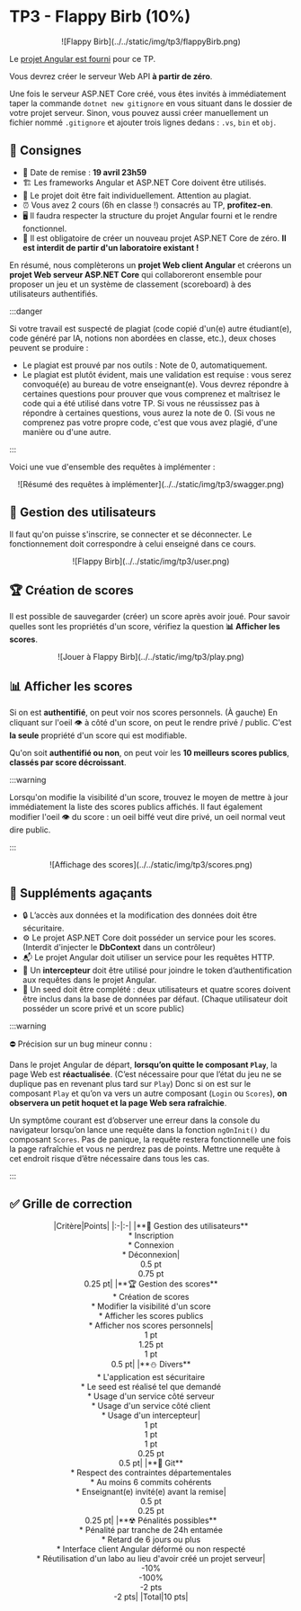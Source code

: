 # TP3 - Flappy Birb (10%)

<center>![Flappy Birb](../../static/img/tp3/flappyBirb.png)</center>

Le [projet Angular est fourni](../../static/files/tp3.zip) pour ce TP. 

Vous devrez créer le serveur Web API **à partir de zéro**. 

Une fois le serveur ASP.NET Core créé, vous êtes invités à immédiatement taper la commande `dotnet new gitignore` en vous situant dans le dossier de votre projet serveur. Sinon, vous pouvez aussi créer manuellement un fichier nommé `.gitignore` et ajouter trois lignes dedans : `.vs`, `bin` et `obj`.

## 📝 Consignes

* 📅 Date de remise : **19 avril 23h59**
* 🏗 Les frameworks Angular et ASP.NET Core doivent être utilisés.
* 👤 Le projet doit être fait individuellement. Attention au plagiat.
* ⏰ Vous avez 2 cours (6h en classe !) consacrés au TP, **profitez-en**.
* 🖥 Il faudra respecter la structure du projet Angular fourni et le rendre fonctionnel.
* 🥚 Il est obligatoire de créer un nouveau projet ASP.NET Core de zéro. **Il est interdit de partir d'un laboratoire existant !**

En résumé, nous complèterons un **projet Web client Angular** et créerons un **projet Web serveur ASP.NET Core** qui collaboreront ensemble pour proposer un jeu et un système de classement (scoreboard) à des utilisateurs authentifiés.

:::danger
 
Si votre travail est suspecté de plagiat (code copié d'un(e) autre étudiant(e), code généré par IA, notions non abordées en classe, etc.), deux choses peuvent se produire :
 
* Le plagiat est prouvé par nos outils : Note de 0, automatiquement.
* Le plagiat est plutôt évident, mais une validation est requise : vous serez convoqué(e) au bureau de votre enseignant(e). Vous devrez répondre à certaines questions pour prouver que vous comprenez et maîtrisez le code qui a été utilisé dans votre TP. Si vous ne réussissez pas à répondre à certaines questions, vous aurez la note de 0. (Si vous ne comprenez pas votre propre code, c'est que vous avez plagié, d'une manière ou d'une autre.
 
:::

Voici une vue d'ensemble des requêtes à implémenter :

<center>![Résumé des requêtes à implémenter](../../static/img/tp3/swagger.png)</center>

## 👥 Gestion des utilisateurs

Il faut qu'on puisse s'inscrire, se connecter et se déconnecter. Le fonctionnement doit correspondre à celui enseigné dans ce cours.

<center>![Flappy Birb](../../static/img/tp3/user.png)</center>

## 🏆 Création de scores 

Il est possible de sauvegarder (créer) un score après avoir joué. Pour savoir quelles sont les propriétés d'un score, vérifiez la question **📊 Afficher les scores**.

<center>![Jouer à Flappy Birb](../../static/img/tp3/play.png)</center>

## 📊 Afficher les scores

Si on est **authentifié**, on peut voir nos scores personnels. (À gauche) En cliquant sur l'oeil 👁 à côté d'un score, on peut le rendre privé / public. C'est **la seule** propriété d'un score qui est modifiable.

Qu'on soit **authentifié ou non**, on peut voir les **10 meilleurs scores publics**, **classés par score décroissant**.

:::warning

Lorsqu'on modifie la visibilité d'un score, trouvez le moyen de mettre à jour immédiatement la liste des scores publics affichés. Il faut également modifier l'oeil 👁 du score : un oeil biffé veut dire privé, un oeil normal veut dire public.

:::

<center>![Affichage des scores](../../static/img/tp3/scores.png)</center>

## 🤬 Suppléments agaçants

* 🔒 L’accès aux données et la modification des données doit être sécuritaire.
* ⚙ Le projet ASP.NET Core doit posséder un service pour les scores. (Interdit d'injecter le **DbContext** dans un contrôleur)
* 📬 Le projet Angular doit utiliser un service pour les requêtes HTTP.
* 📶 Un **intercepteur** doit être utilisé pour joindre le token d’authentification aux requêtes dans le projet Angular.
* 🌱 Un seed doit être complété : deux utilisateurs et quatre scores doivent être inclus dans la base de données par défaut. (Chaque utilisateur doit posséder un score privé et un score public)

:::warning

⛔ Précision sur un bug mineur connu :

Dans le projet Angular de départ, **lorsqu’on quitte le composant `Play`**, la page Web est **réactualisée**. (C’est nécessaire pour que l’état du jeu ne se duplique pas en revenant plus tard sur `Play`) Donc si on est sur le composant `Play` et qu’on va vers un autre composant (`Login` ou `Scores`), **on observera un petit hoquet et la page Web sera rafraîchie**.

Un symptôme courant est d’observer une erreur dans la console du navigateur lorsqu’on lance une requête dans la fonction `ngOnInit()` du composant `Scores`. Pas de panique, la requête restera fonctionnelle une fois la page rafraîchie et vous ne perdrez pas de points. Mettre une requête à cet endroit risque d’être nécessaire dans tous les cas.

:::

## ✅ Grille de correction

<center>
|Critère|Points|
|:-|:-|
|**👥 Gestion des utilisateurs**<br/>* Inscription<br/>* Connexion<br/>* Déconnexion|<br/>0.5 pt<br/>0.75 pt<br/>0.25 pt|
|**🏆 Gestion des scores**<br/>* Création de scores<br/>* Modifier la visibilité d'un score<br/>* Afficher les scores publics<br/>* Afficher nos scores personnels|<br/>1 pt<br/>1.25 pt<br/>1 pt<br/>0.5 pt|
|**⛄ Divers**<br/>* L'application est sécuritaire<br/>* Le seed est réalisé tel que demandé<br/>* Usage d'un service côté serveur<br/>* Usage d'un service côté client<br/>* Usage d'un intercepteur|<br/>1 pt<br/>1 pt<br/>1 pt<br/>0.25 pt<br/>0.5 pt|
|**📰 Git**<br/>* Respect des contraintes départementales<br/>* Au moins 6 commits cohérents<br/>* Enseignant(e) invité(e) avant la remise|<br/>0.5 pt<br/>0.25 pt<br/>0.25 pt|
|**☢ Pénalités possibles**<br/>* Pénalité par tranche de 24h entamée<br/>* Retard de 6 jours ou plus<br/>* Interface client Angular déformé ou non respecté<br/>* Réutilisation d'un labo au lieu d'avoir créé un projet serveur|<br/>-10%<br/>-100%<br/>-2 pts<br/>-2 pts|
|Total|10 pts|
</center>